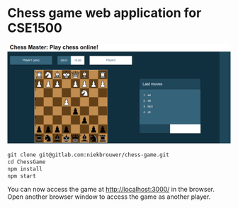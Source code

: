 # Chess game web application for CSE1500

![Game screenshot](gamescreen.png)

```console
git clone git@gitlab.com:niekbrouwer/chess-game.git
cd ChessGame
npm install
npm start
```

You can now access the game at [http://localhost:3000/](http://localhost:3000/) in the browser. Open another browser window to access the game as another player.

